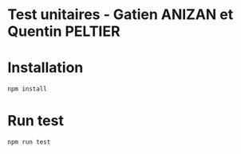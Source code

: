 # Test unitaires - Gatien ANIZAN et Quentin PELTIER
# Installation
```bash
npm install
```

# Run test

```bash
npm run test
```
